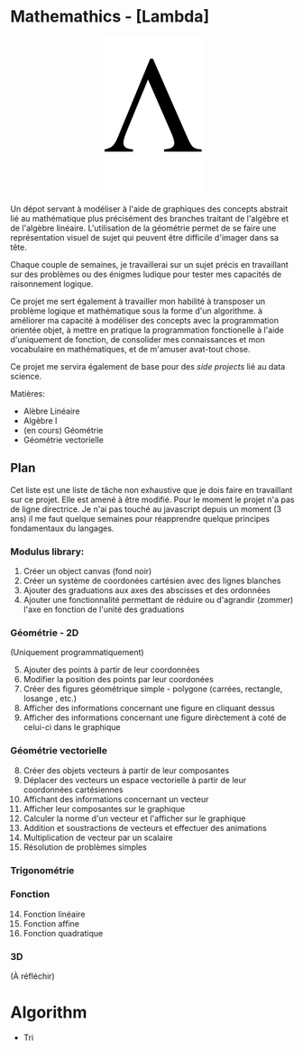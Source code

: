 # Mathemathics - [Lambda]

<p align="center">
	<img src="res/transparent.png"/>
</p>


Un dépot servant à modéliser à l'aide de graphiques des concepts abstrait lié au mathématique plus précisément
des branches traitant de l'algèbre et de l'algèbre linéaire. L'utilisation de la géométrie permet de se faire
une représentation visuel de sujet qui peuvent être difficile d'imager dans sa tête.

Chaque couple de semaines, je travaillerai sur un sujet précis en travaillant sur des problèmes ou des énigmes ludique pour tester mes capacités de raisonnement logique.

Ce projet me sert également à travailler mon habilité à transposer un problème logique et mathématique sous la forme d'un algorithme. à améliorer ma capacité à modéliser des concepts avec la programmation orientée objet, à mettre en pratique la programmation fonctionelle à l'aide d'uniquement de fonction, de consolider mes connaissances et mon vocabulaire en mathématiques, et de m'amuser avat-tout chose.

Ce projet me servira également de base pour des _side projects_ lié au data science.

Matières:
- Alèbre Linéaire
- Algèbre I
- (en cours) Géométrie
- Géométrie vectorielle

## Plan
Cet liste est une liste de tâche non exhaustive que je dois faire en travaillant sur ce projet. Elle est amené à être modifié.
Pour le moment le projet n'a pas de ligne directrice. Je n'ai pas touché au javascript depuis un moment (3 ans) il me faut quelque semaines pour réapprendre quelque principes fondamentaux du langages.

### Modulus library:

1. Créer un object canvas (fond noir)
2. Créer un système de coordonées cartésien avec des lignes blanches
3. Ajouter des graduations aux axes des abscisses et des ordonnées
4. Ajouter une fonctionnalité permettant de réduire ou d'agrandir (zommer) l'axe en fonction de l'unité des graduations

### Géométrie - 2D
(Uniquement programmatiquement)

5. Ajouter des points à partir de leur coordonnées
6. Modifier la position des points par leur coordonées
7. Créer des figures géométrique simple - polygone (carrées, rectangle, losange , etc.)
7. Afficher des informations concernant une figure en cliquant dessus
7. Afficher des informations concernant une figure dirèctement à coté de celui-ci dans le graphique

### Géométrie vectorielle
8. Créer des objets vecteurs à partir de leur composantes
9. Déplacer des vecteurs un espace vectorielle à partir de leur coordonnées cartésiennes
10. Affichant des informations concernant un vecteur
10. Afficher leur composantes sur le graphique
10. Calculer la norme d'un vecteur et l'afficher sur le graphique
11. Addition et soustractions de vecteurs et effectuer des animations
12. Multiplication de vecteur par un scalaire
13. Résolution de problèmes simples

### Trigonométrie


### Fonction
14. Fonction linéaire
15. Fonction affine
16. Fonction quadratique


### 3D
(À réfléchir)

# Algorithm
- Tri

